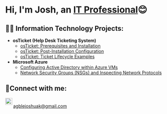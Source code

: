 <h1>Hi, I'm Josh, an <a href="https://linkedin.com/in/josh-agble-87384a29b/">IT Professional</a>😊</h1>

<h2>👨‍💻 Information Technology Projects:</h2>

- <b>osTicket (Help Desk Ticketing System)</b>
  - [osTicket: Prerequisites and Installation](https://github.com/jagble/osticket-prereqs)
  - [osTicket: Post-Installation Configuration](https://github.com/jagble/osticket-post-installaion)
  - [osTicket: Ticket Lifecycle Examples](https://github.com/jagble/osticket-ticket-simulation)
- <b>Microsoft Azure</b>
  - [Configuring Active Directory within Azure VMs](https://github.com/jagble/configure-ad)
  - [Network Security Groups (NSGs) and Inspecting Network Protocols](https://github.com/jagble/azure-network-protocols)

<h2>🤳Connect with me:</h2>



[<img align="left" alt="Josh | LinkedIn" width="22px" src="https://cdn.jsdelivr.net/npm/simple-icons@v3/icons/linkedin.svg" />][linkedin]

[linkedin]: https://linkedin.com/in/josh-agble-87384a29b/

<br>agblejoshuak@gmail.com<br>


